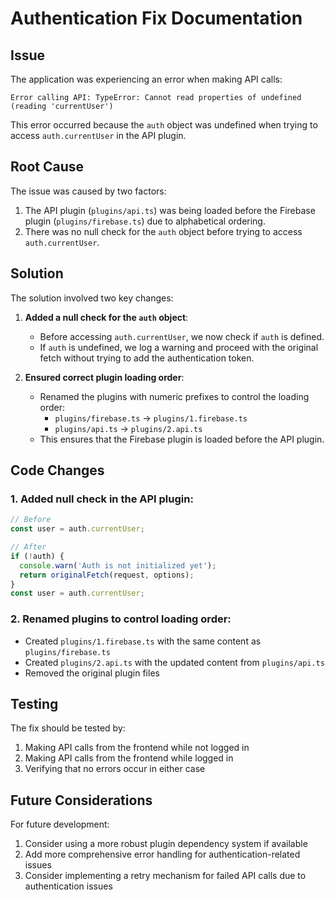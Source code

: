 # Authentication Fix Documentation

## Issue

The application was experiencing an error when making API calls:

```
Error calling API: TypeError: Cannot read properties of undefined (reading 'currentUser')
```

This error occurred because the `auth` object was undefined when trying to access `auth.currentUser` in the API plugin.

## Root Cause

The issue was caused by two factors:

1. The API plugin (`plugins/api.ts`) was being loaded before the Firebase plugin (`plugins/firebase.ts`) due to alphabetical ordering.
2. There was no null check for the `auth` object before trying to access `auth.currentUser`.

## Solution

The solution involved two key changes:

1. **Added a null check for the `auth` object**:
   - Before accessing `auth.currentUser`, we now check if `auth` is defined.
   - If `auth` is undefined, we log a warning and proceed with the original fetch without trying to add the authentication token.

2. **Ensured correct plugin loading order**:
   - Renamed the plugins with numeric prefixes to control the loading order:
     - `plugins/firebase.ts` → `plugins/1.firebase.ts`
     - `plugins/api.ts` → `plugins/2.api.ts`
   - This ensures that the Firebase plugin is loaded before the API plugin.

## Code Changes

### 1. Added null check in the API plugin:

```javascript
// Before
const user = auth.currentUser;

// After
if (!auth) {
  console.warn('Auth is not initialized yet');
  return originalFetch(request, options);
}
const user = auth.currentUser;
```

### 2. Renamed plugins to control loading order:

- Created `plugins/1.firebase.ts` with the same content as `plugins/firebase.ts`
- Created `plugins/2.api.ts` with the updated content from `plugins/api.ts`
- Removed the original plugin files

## Testing

The fix should be tested by:

1. Making API calls from the frontend while not logged in
2. Making API calls from the frontend while logged in
3. Verifying that no errors occur in either case

## Future Considerations

For future development:

1. Consider using a more robust plugin dependency system if available
2. Add more comprehensive error handling for authentication-related issues
3. Consider implementing a retry mechanism for failed API calls due to authentication issues
